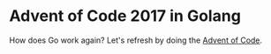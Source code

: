 Advent of Code 2017 in Golang
=====

How does Go work again? Let's refresh by doing the [Advent of Code](http://adventofcode.com/2017).
